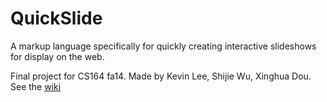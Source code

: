 QuickSlide
===========
A markup language specifically for quickly creating interactive slideshows for display on the web.

Final project for CS164 fa14. Made by Kevin Lee, Shijie Wu, Xinghua Dou.
See the [wiki](https://github.com/phorust/CS164-Final/wiki)
